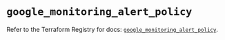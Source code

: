 # `google_monitoring_alert_policy`

Refer to the Terraform Registry for docs: [`google_monitoring_alert_policy`](https://registry.terraform.io/providers/hashicorp/google/6.49.2/docs/resources/monitoring_alert_policy).
